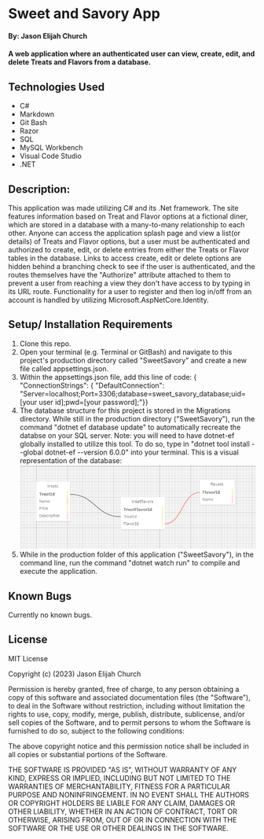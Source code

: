 #  Sweet and Savory App

#### By: Jason Elijah Church

#### A web application where an authenticated user can view, create, edit, and delete Treats and Flavors from a database.

## Technologies Used
* C#
* Markdown
* Git Bash
* Razor
* SQL
* MySQL Workbench
* Visual Code Studio
* .NET

## Description:
This application was made utilizing C# and its .Net framework. The site features information based on Treat and Flavor options at a fictional diner, which are stored in a database with a many-to-many relationship to each other. Anyone can access the application splash page and view a list(or details) of Treats and Flavor options, but a user must be authenticated and authorized to create, edit, or delete entries from either the Treats or Flavor tables in the database. Links to access create, edit or delete options are hidden behind a branching check to see if the user is authenticated, and the routes themselves have the "Authorize" attribute attached to them to prevent a user from reaching a view they don't have access to by typing in its URL route. Functionality for a user to register and then log in/off from an account is handled by utilizing Microsoft.AspNetCore.Identity. 

## Setup/ Installation Requirements

1. Clone this repo.
2. Open your terminal (e.g. Terminal or GitBash) and navigate to this project's production directory called "SweetSavory" and create a new file called appsettings.json.
3. Within the appsettings.json file, add this line of code: { "ConnectionStrings": { "DefaultConnection": "Server=localhost;Port=3306;database=sweet_savory_database;uid=[your user id];pwd=[your password];"}}
4. The database structure for this project is stored in the Migrations directory. While still in the production directory ("SweetSavory"), run the command "dotnet ef database update" to automatically recreate the databse on your SQL server. Note: you will need to have dotnet-ef globally installed to utilize this tool. To do so, type in "dotnet tool install --global dotnet-ef --version 6.0.0" into your terminal. This is a visual representation of the database: ![database schema](./SweetSavory/wwwroot/img/Database_Schema.png)
5. While in the production folder of this application ("SweetSavory"), in the command line, run the command "dotnet watch run" to compile and execute the application.

## Known Bugs
Currently no known bugs. 


## License

MIT License

Copyright (c) (2023) Jason Elijah Church

Permission is hereby granted, free of charge, to any person obtaining a copy
of this software and associated documentation files (the "Software"), to deal
in the Software without restriction, including without limitation the rights
to use, copy, modify, merge, publish, distribute, sublicense, and/or sell
copies of the Software, and to permit persons to whom the Software is
furnished to do so, subject to the following conditions:

The above copyright notice and this permission notice shall be included in all
copies or substantial portions of the Software.

THE SOFTWARE IS PROVIDED "AS IS", WITHOUT WARRANTY OF ANY KIND, EXPRESS OR
IMPLIED, INCLUDING BUT NOT LIMITED TO THE WARRANTIES OF MERCHANTABILITY,
FITNESS FOR A PARTICULAR PURPOSE AND NONINFRINGEMENT. IN NO EVENT SHALL THE
AUTHORS OR COPYRIGHT HOLDERS BE LIABLE FOR ANY CLAIM, DAMAGES OR OTHER
LIABILITY, WHETHER IN AN ACTION OF CONTRACT, TORT OR OTHERWISE, ARISING FROM,
OUT OF OR IN CONNECTION WITH THE SOFTWARE OR THE USE OR OTHER DEALINGS IN THE
SOFTWARE.